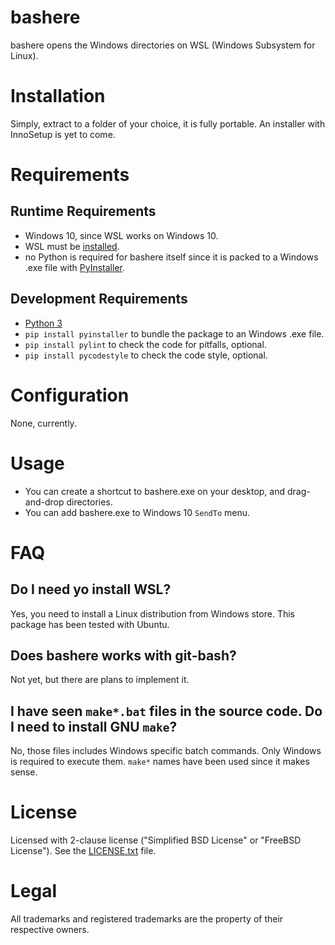 # bashere

bashere opens the Windows directories on WSL (Windows Subsystem for Linux).


# Installation

Simply, extract to a folder of your choice, it is fully portable.
An installer with InnoSetup is yet to come.


# Requirements

## Runtime Requirements

- Windows 10, since WSL works on Windows 10.
- WSL must be [installed](https://docs.microsoft.com/en-us/windows/wsl/install-win10).
- no Python is required for bashere itself since it is packed to a Windows .exe file with [PyInstaller](https://www.pyinstaller.org/).


## Development Requirements

- [Python 3](https://www.python.org/)
- `pip install pyinstaller` to bundle the package to an Windows .exe file.
- `pip install pylint` to check the code for pitfalls, optional.
- `pip install pycodestyle` to check the code style, optional.


# Configuration

None, currently.


# Usage

- You can create a shortcut to bashere.exe on your desktop, and drag-and-drop directories.
- You can add bashere.exe to Windows 10 `SendTo` menu.


# FAQ

## Do I need yo install WSL?

Yes, you need to install a Linux distribution from Windows store.
This package has been tested with Ubuntu.

## Does bashere works with git-bash?

Not yet, but there are plans to implement it.


## I have seen `make*.bat` files in the source code. Do I need to install GNU `make`?

No, those files includes Windows specific batch commands.
Only Windows is required to execute them.
`make*` names have been used since it makes sense.


# License

Licensed with 2-clause license ("Simplified BSD License" or "FreeBSD License").
See the [LICENSE.txt](LICENSE.txt) file.


# Legal

All trademarks and registered trademarks are the property of their respective owners.
